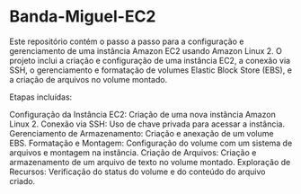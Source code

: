 # Banda-Miguel-EC2
Este repositório contém o passo a passo para a configuração e gerenciamento de uma instância Amazon EC2 usando Amazon Linux 2. O projeto inclui a criação e configuração de uma instância EC2, a conexão via SSH, o gerenciamento e formatação de volumes Elastic Block Store (EBS), e a criação de arquivos no volume montado.

Etapas incluídas:

Configuração da Instância EC2: Criação de uma nova instância Amazon Linux 2.
Conexão via SSH: Uso de chave privada para acessar a instância.
Gerenciamento de Armazenamento: Criação e anexação de um volume EBS.
Formatação e Montagem: Configuração do volume com um sistema de arquivos e montagem na instância.
Criação de Arquivos: Criação e armazenamento de um arquivo de texto no volume montado.
Exploração de Recursos: Verificação do status do volume e do conteúdo do arquivo criado.
